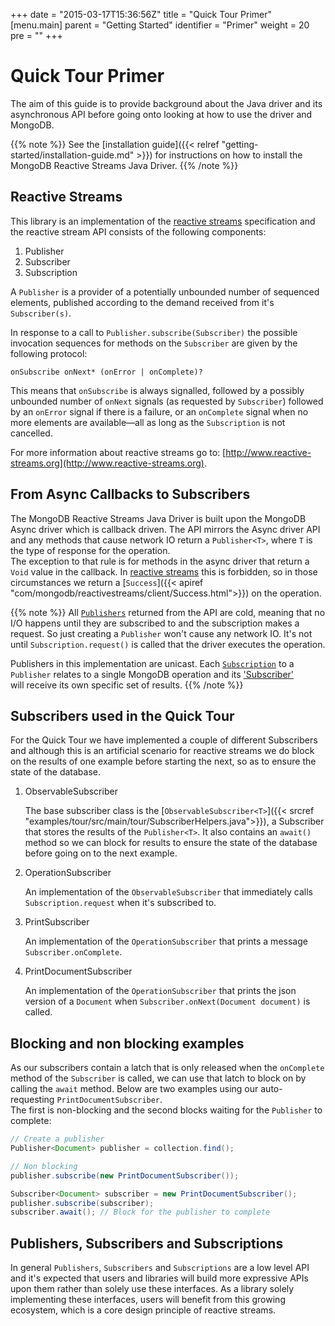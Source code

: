 +++
date = "2015-03-17T15:36:56Z"
title = "Quick Tour Primer"
[menu.main]
  parent = "Getting Started"
  identifier = "Primer"
  weight = 20
  pre = "<i class='fa'></i>"
+++

# Quick Tour Primer

The aim of this guide is to provide background about the Java driver and its asynchronous API before going onto 
looking at how to use the driver and MongoDB.

{{% note %}}
See the [installation guide]({{< relref "getting-started/installation-guide.md" >}})
for instructions on how to install the MongoDB Reactive Streams Java Driver.
{{% /note %}}

## Reactive Streams

This library is an implementation of the [reactive streams](http://www.reactive-streams.org) specification and the reactive stream API 
consists of the following components:

1. Publisher
2. Subscriber
3. Subscription

A `Publisher` is a provider of a potentially unbounded number of sequenced elements, published according to the demand received from it's `Subscriber(s)`.

In response to a call to `Publisher.subscribe(Subscriber)` the possible invocation sequences for methods on the `Subscriber` are given by the following protocol:

```
onSubscribe onNext* (onError | onComplete)?
```

This means that `onSubscribe` is always signalled, followed by a possibly unbounded number of `onNext` signals (as requested by `Subscriber`) 
followed by an `onError` signal if there is a failure, or an `onComplete` signal when no more elements are available—all as long as 
the `Subscription` is not cancelled.

For more information about reactive streams go to: [http://www.reactive-streams.org](http://www.reactive-streams.org).


## From Async Callbacks to Subscribers

The MongoDB Reactive Streams Java Driver is built upon the MongoDB Async driver which is callback driven.
The API mirrors the Async driver API and any methods that cause network IO return a `Publisher<T>`, 
where `T` is the type of response for the operation.  
The exception to that rule is for methods in the async driver that return a `Void` value in the callback. 
In [reactive streams](http://www.reactive-streams.org) this is forbidden, so in those circumstances we
return a [`Success`]({{< apiref "com/mongodb/reactivestreams/client/Success.html">}}) on the operation.

{{% note %}}
All [`Publishers`](http://www.reactive-streams.org/reactive-streams-1.0.1-javadoc/?org/reactivestreams/Publisher.html) returned 
from the API are cold, meaning that no I/O happens until they are subscribed to and the subscription makes a request. So just creating a 
`Publisher` won't cause any network IO. It's not until `Subscription.request()` is called that the driver executes the operation.

Publishers in this implementation are unicast. Each [`Subscription`](http://www.reactive-streams.org/reactive-streams-1.0.1-javadoc/?org/reactivestreams/Subscription.html) 
to a `Publisher` relates to a single MongoDB operation and its ['Subscriber'](http://www.reactive-streams.org/reactive-streams-1.0.1-javadoc/?org/reactivestreams/Subscriber.html)  
will receive its own specific set of results. 
{{% /note %}}


## Subscribers used in the Quick Tour

For the Quick Tour we have implemented a couple of different Subscribers and although this is an artificial scenario for reactive streams we
do block on the results of one example before starting the next, so as to ensure the state of the database.

1. ObservableSubscriber

    The base subscriber class is the [`ObservableSubscriber<T>`]({{< srcref "examples/tour/src/main/tour/SubscriberHelpers.java">}}), a Subscriber 
    that stores the results of the `Publisher<T>`. It also contains an `await()` method so we can block for results to ensure the state of 
    the database before going on to the next example.

2. OperationSubscriber

    An implementation of the `ObservableSubscriber` that immediately calls `Subscription.request` when it's subscribed to.

3.  PrintSubscriber

    An implementation of the `OperationSubscriber` that prints a message `Subscriber.onComplete`.

3.  PrintDocumentSubscriber

    An implementation of the `OperationSubscriber` that prints the json version of a `Document` when `Subscriber.onNext(Document document)` is called.


##  Blocking and non blocking examples

As our subscribers contain a latch that is only released when the `onComplete` method of the `Subscriber` is called, we can use that latch 
to block on by calling the `await` method.  Below are two examples using our auto-requesting `PrintDocumentSubscriber`.  
The first is non-blocking and the second blocks waiting for the `Publisher` to complete:

```java
// Create a publisher
Publisher<Document> publisher = collection.find();

// Non blocking
publisher.subscribe(new PrintDocumentSubscriber());

Subscriber<Document> subscriber = new PrintDocumentSubscriber();
publisher.subscribe(subscriber);
subscriber.await(); // Block for the publisher to complete
```

## Publishers, Subscribers and Subscriptions

In general `Publishers`, `Subscribers` and `Subscriptions` are a low level API and it's expected that users and libraries will build more 
expressive APIs upon them rather than solely use these interfaces.  As a library solely implementing these interfaces, users will benefit
from this growing ecosystem, which is a core design principle of reactive streams.
